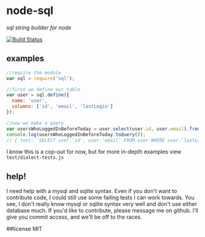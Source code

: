 # node-sql
_sql string builder for node_

[![Build Status](https://secure.travis-ci.org/brianc/node-sql.png?branch=master)](http://travis-ci.org/brianc/node-sql)

## examples

```js
//require the module
var sql = require('sql');

//first we define our table
var user = sql.define({
  name: 'user',
  columns: ['id', 'email', 'lastLogin']
});

//now we make a query
var usersWhoLoggedInBeforeToday = user.select(user.id, user.email).from(user).where(user.lastLogin.lt(new Date()));
console.log(usersWhoLoggedInBeforeToday.toQuery());
// { text: 'SELECT user.'id', user.'email' FROM user WHERE user.'lastLogin' > $1', values: ['2011-01-1'] }
```

I know this is a cop-out for now, but for more in-depth examples view `test/dialect-tests.js`

## help!

I need help with a mysql and sqlite syntax.  Even if you don't want to contribute code, I could still use some failing tests I can work towards.  You see, I don't really know mysql or sqlite syntax very well and don't use either database much.  If you'd like to contribute, please message me on github.  I'll give you commit access, and we'll be off to the races.

##license
MIT
